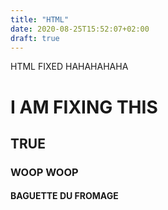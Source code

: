 ```yaml
---
title: "HTML"
date: 2020-08-25T15:52:07+02:00
draft: true
---
```




HTML FIXED HAHAHAHAHA
# I AM FIXING THIS
## TRUE
### WOOP WOOP

#### BAGUETTE DU FROMAGE

